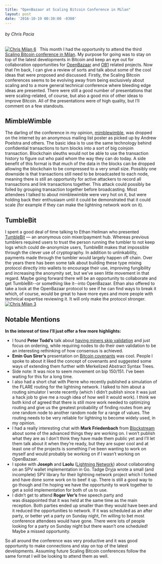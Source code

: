 ```yaml
---
title: "OpenBazaar at Scaling Bitcoin Conference in Milan" 
layout: post
date: '2016-10-19 00:30:00 -0300'
---
```

        
###### by Chris Pacia

[![Chris Milan 6](https://blog.openbazaar.org/wp-content/uploads/2016/10/Chris-Milan-6.jpg)](https://blog.openbazaar.org/wp-content/uploads/2016/10/Chris-Milan-6.jpg)   This month I had the opportunity to attend the third [Scaling Bitcoin conference in Milan](https://scalingbitcoin.org/event/milan2016). My purpose for going was to stay on top of the latest developments in Bitcoin and keep an eye out for collaboration opportunities for [OpenBazaar](http://openbazaar.org) and [OB1](http://ob1.io) related projects. Now that I’m back, I can give a review of sorts and talk about some of the cool ideas that were proposed and discussed. Firstly, the Scaling Bitcoin conferences seems to be evolving away from being exclusively about scaling and to a more general technical conference where bleeding edge ideas are presented. There were still a good number of presentations that were scaling-related, of course, but also a good mix of other ideas to improve Bitcoin. All of the presentations were of high quality, but I’ll comment on a few standouts.

MimbleWimble
------------

The darling of the conference in my opinion, [mimblewimble](https://scalingbitcoin.org/transcript/milan2016/mimblewimble), was dropped on the internet by an anonymous mailing list poster as picked up by Andrew Poelstra and others. The basic idea is to use the same technology behind confidential transactions to turn blocks into a sort of big coinjoin transaction. Blockchain sleuths would not be able to use the transaction history to figure out who paid whom the way they can do today. A side benefit of this format is that much of the data in the blocks can be dropped allowing the blockchain to be compressed to a very small size. Possibly one downside is that transactions still need to be broadcasted to each node, meaning there is still an opportunity for active attackers to record all transactions and link transactions together. This attack could possibly be foiled by grouping transaction together before broadcasting. Most attendees I talked to about mimblewimble were very hot on it, but were holding back their enthusiasm until it could be demonstrated that it could scale (for example if they can make the lightning network work on it).

TumbleBit
---------

I spent a good deal of time talking to Ethan Heilman who presented [TumbleBit](https://scalingbitcoin.org/transcript/milan2016/tumblebit) ― an anonymous coin mixer/payment hub. Whereas previous tumblers required users to trust the person running the tumbler to not keep logs which could de-anonymize users, TumbleBit makes that impossible through the clever use of cryptography. In addition to unlinkability, payments made through the tumbler would largely happen off chain. Over the years there has been some talk about building these type mixing protocol directly into wallets to encourage their use, improving fungibility and increasing the anonymity set, but we’ve seen little movement in that regard. Maybe going forward there will be an opportunity to collaborate and get TumbleBit--or something like it--into OpenBazaar. Ethan also offered to take a look at the OpenBazaar protocol to see if he can find ways to break it which, of course, would be great to have more eyes and more people with technical expertise reviewing it. It will only make the protocol stronger.   [![Chris Milan 3](https://blog.openbazaar.org/wp-content/uploads/2016/10/Chris-Milan-3.jpg)](https://blog.openbazaar.org/wp-content/uploads/2016/10/Chris-Milan-3.jpg)  

Notable Mentions
----------------

**In the interest of time I’ll just offer a few more highlights:**

*   I found **Peter Todd’s** talk about [having miners skip validation](https://scalingbitcoin.org/transcript/milan2016/client-side-validation) and just focus on ordering, while requiring nodes to do their own validation to be an interesting rethinking of how consensus is achieved.
*   **Emin Gun Sirer’s** presentation on [Bitcoin covenants](https://scalingbitcoin.org/transcript/milan2016/covenants) was cool. People I spoke to about it liked the concept of covenants and suggested some ways of extending them further with Merkelized Abstract Syntax Trees.
*   Side note: It was nice to seem movement on bip 150/151. I’ve been waiting for this for a long time.
*   I also had a short chat with Pierre who recently published a simulation of the FLARE routing for the lightning network. I talked to him about a routing simulator I wrote recently (which I didn’t publish since it was just a hack job to give me a rough idea of how well it would work). I think we both kind of agreed that there is still more work needed to optimizing routing and give us the greatest probability of finding routes from any one random node to another random node for a range of values. The routing needs to be very reliable for lightning to become widely used, in my opinion.
*   I had a really interesting chat with **Mark Friedenbach** from [Blockstream](https://blockstream.com/) about some of the advanced things they are working on. I won’t publish what they are as I don’t think they have made them public yet and I’ll let them talk about it when they’re ready, but they are super cool and at least one of the projects is something I’ve been wanting to work on myself and would probably be working on if I wasn’t working on OpenBazaar.
*   I spoke with **Joseph** and **Laolu** ([Lightning Network](https://lightning.network/)) about collaborating on an SPV wallet implementation in Go. Tadge Dryja wrote a small (and incomplete) SPV library for their lightning network project which I forked and have done some work on to beef it up. There is still a good way to go though and I’m hoping we have the opportunity to work together to get a solid implementation for both of us to use.
*   I didn’t get to attend **Roger Ver’s** free speech party and was disappointed that it was held at the same time as the main reception. Both parties ended up smaller than they would have been and it reduced the opportunities to network. If it was scheduled as an after party, or better yet a party on Sunday night, I’m willing to bet most conference attendees would have gone. There were lots of people looking for a party on Sunday night but there wasn’t one scheduled! Maybe a missed opportunity.

So all around the conference was very productive and it was good opportunity to make connections and stay on top of the latest developments. Assuming future Scaling Bitcoin conferences follow the same format I will be looking to attend them as well.